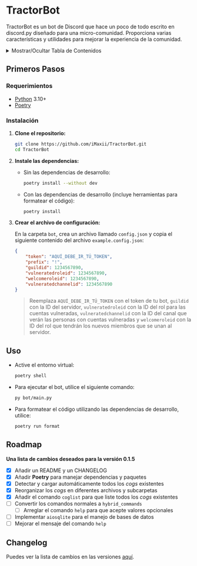 # TractorBot

TractorBot es un bot de Discord que hace un poco de todo escrito en discord.py diseñado para una micro-comunidad. Proporciona varias características y utilidades para mejorar la experiencia de la comunidad.

<details>
  <summary onclick="toggleTOC()">Mostrar/Ocultar Tabla de Contenidos</summary>
    <ol>
      <li>
        <a href="#primeros-pasos">Primeros Pasos</a>
        <ul>
          <li><a href="#requerimientos">Requerimientos</a></li>
          <li><a href="#instalacion">Instalación</a></li>
        </ul>
      </li>
      <li><a href="#uso">Uso</a></li>
      <li><a href="#roadmap">Roadmap</a></li>
      <li><a href="#changelog">Changelog</a></li>
    </ol>
</details>

## Primeros Pasos

### Requerimientos

- [Python](https://www.python.org/downloads/) 3.10+
- [Poetry](https://python-poetry.org/docs/#installation)

### Instalación

1. **Clone el repositorio:**

    ```sh
    git clone https://github.com/iMaxii/TractorBot.git
    cd TractorBot
    ```

2. **Instale las dependencias:**

    - Sin las dependencias de desarrollo:

        ```sh
        poetry install --without dev
        ```

    - Con las dependencias de desarrollo (incluye herramientas para formatear el código):

        ```sh
        poetry install
        ```

3. **Crear el archivo de configuración:**

    En la carpeta `bot`, crea un archivo llamado `config.json` y copia el siguiente contenido del archivo `example.config.json`:

    ```json
    {
        "token": "AQUÍ_DEBE_IR_TÚ_TOKEN",
        "prefix": "!",
        "guildid": 1234567890,
        "vulneratedroleid": 1234567890,
        "welcomeroleid": 1234567890,
        "vulneratedchannelid": 1234567890
    }
    ```

    > Reemplaza `AQUÍ_DEBE_IR_TÚ_TOKEN` con el token de tu bot, `guildid` con la ID del servidor, `vulneratedroleid` con la ID del rol para las cuentas vulneradas, `vulneratedchannelid` con la ID del canal que verán las personas con cuentas vulneradas y `welcomeroleid` con la ID del rol que tendrán los nuevos miembros que se unan al servidor.

## Uso

  - Active el entorno virtual:

    ```sh
    poetry shell
    ```

  - Para ejecutar el bot, utilice el siguiente comando:

    ```sh
    py bot/main.py
    ```

  - Para formatear el código utilizando las dependencias de desarrollo, utilice:

    ```sh
    poetry run format
    ```

## Roadmap

**Una lista de cambios deseados para la versión 0.1.5**

- [x] Añadir un README y un CHANGELOG
- [x] Añadir **Poetry** para manejar dependencias y paquetes
- [x] Detectar y cargar automáticamente todos los _cogs_ existentes
- [x] Reorganizar los _cogs_ en diferentes archivos y subcarpetas
- [x] Añadir el comando `coglist` para que liste todos los _cogs_ existentes
- [ ] Convertir los comandos normales a `hybrid_commands`
  - [ ] Arreglar el comando `help` para que acepte valores opcionales
- [ ] Implementar `aiosqlite` para el manejo de bases de datos
- [ ] Mejorar el mensaje del comando `help`

## Changelog

Puedes ver la lista de cambios en las versiones [aquí](CHANGELOG.md).